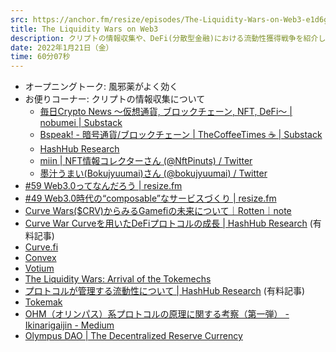 ```yaml
---
src: https://anchor.fm/resize/episodes/The-Liquidity-Wars-on-Web3-e1d6go8
title: The Liquidity Wars on Web3
description: クリプトの情報収集や、DeFi(分散型金融)における流動性獲得戦争を紹介しつつ、Web3サービスの特徴や面白さについて話しました。
date: 2022年1月21日（金）
time: 60分07秒
---
```


- オープニングトーク: 風邪薬がよく効く
- お便りコーナー: クリプトの情報収集について
    - [毎日Crypto News 〜仮想通貨, ブロックチェーン, NFT, DeFi〜 | nobumei | Substack](https://nobumei.substack.com/)
    - [Bspeak! - 暗号通貨/ブロックチェーン | TheCoffeeTimes ☕ | Substack](https://bspeak.substack.com/)
    - [HashHub Research](https://hashhub-research.com/)
    - [miin | NFT情報コレクターさん (@NftPinuts) / Twitter](https://twitter.com/NftPinuts)
    - [墨汁うまい(Bokujyuumai)さん (@bokujyuumai) / Twitter](https://twitter.com/bokujyuumai?ref_src=twsrc%5Egoogle%7Ctwcamp%5Eserp%7Ctwgr%5Eauthor)
- [#59 Web3.0ってなんだろう | resize.fm](https://resize.fm/ep/59-what-is-web3)
- [#49 Web3.0時代の“composable”なサービスづくり | resize.fm](https://resize.fm/ep/49-composable-services-in-web3)
- [Curve Wars($CRV)からみるGamefiの未来について｜Rotten｜note](https://note.com/rottenegg/n/n3b1515b7805e)
- [Curve War Curveを用いたDeFiプロトコルの成長 | HashHub Research](https://hashhub-research.com/articles/2021-12-29-about-curve-war) (有料記事)
- [Curve.fi](https://curve.fi/)
- [Convex](https://www.convexfinance.com/)
- [Votium](https://votium.app/)
- [The Liquidity Wars: Arrival of the Tokemechs](https://www.tokebase.org/the-liquidity-wars-arrival-of-the-tokemechs/)
- [プロトコルが管理する流動性について | HashHub Research](https://hashhub-research.com/articles/2021-11-02-about-protocol-owned-liquidity) (有料記事)
- [Tokemak](https://www.tokemak.xyz/)
- [OHM（オリンパス）系プロトコルの原理に関する考察（第一弾） - Ikinarigaijin - Medium](https://medium.com/@ikinarigaijin/ohm-%E3%82%AA%E3%83%AA%E3%83%B3%E3%83%91%E3%82%B9-%E7%B3%BB%E3%83%97%E3%83%AD%E3%83%88%E3%82%B3%E3%83%AB%E3%81%AE%E5%8E%9F%E7%90%86%E3%81%AB%E9%96%A2%E3%81%99%E3%82%8B%E8%80%83%E5%AF%9F-%E7%AC%AC%E4%B8%80%E5%BC%BE-c34cc2f7b4c5)
- [Olympus DAO | The Decentralized Reserve Currency](https://www.olympusdao.finance/)
